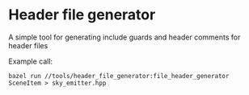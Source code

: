 # Header file generator

A simple tool for generating include guards and header comments for header files 

Example call:

```shell
bazel run //tools/header_file_generator:file_header_generator SceneItem > sky_emitter.hpp
```
